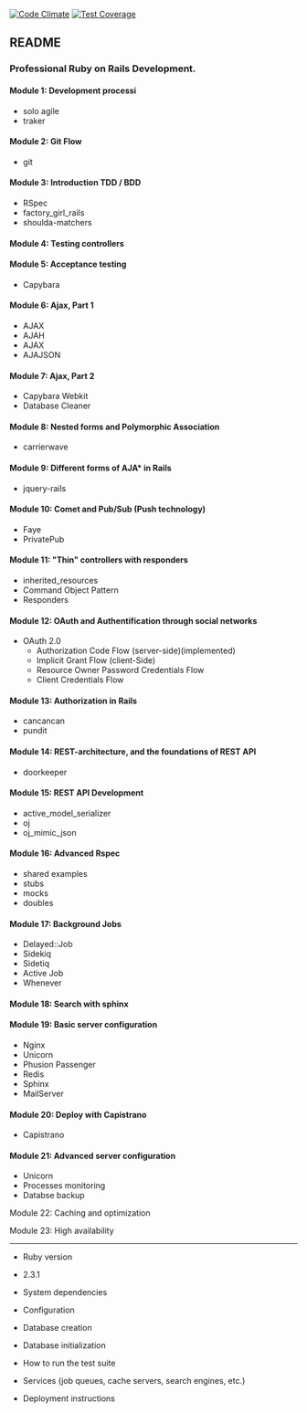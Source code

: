 [![Code Climate](https://codeclimate.com/github/BadAllOff/stackoverflow_clone/badges/gpa.svg)](https://codeclimate.com/github/BadAllOff/stackoverflow_clone)
[![Test Coverage](https://codeclimate.com/github/BadAllOff/stackoverflow_clone/badges/coverage.svg)](https://codeclimate.com/github/BadAllOff/stackoverflow_clone/coverage)

## README

### Professional Ruby on Rails Development.

#### Module 1: Development processi
- solo agile
- traker

#### Module 2: Git Flow
- git

#### Module 3: Introduction TDD / BDD
- RSpec
- factory_girl_rails
- shoulda-matchers

#### Module 4: Testing controllers

#### Module 5: Acceptance testing
- Capybara

#### Module 6: Ajax, Part 1
- AJAX
- AJAH
- AJAX
- AJAJSON

#### Module 7: Ajax, Part 2
- Capybara Webkit
- Database Cleaner

#### Module 8: Nested forms and Polymorphic Association
- carrierwave

#### Module 9: Different forms of AJA* in Rails
- jquery-rails

#### Module 10: Comet and Pub/Sub (Push technology)
- Faye
- PrivatePub

#### Module 11: "Thin" controllers with responders
- inherited_resources
- Command Object Pattern
- Responders

#### Module 12: OAuth and Authentification through social networks
- OAuth 2.0
  - Authorization Code Flow (server-side)(implemented)
  - Implicit Grant Flow (client-Side)
  - Resource Owner Password Credentials Flow
  - Client Credentials Flow

#### Module 13: Authorization in Rails
- cancancan
- pundit

#### Module 14: REST-architecture, and the foundations of REST API
- doorkeeper

#### Module 15: REST API Development
- active_model_serializer
- oj
- oj_mimic_json

#### Module 16: Advanced Rspec
- shared examples
- stubs
- mocks
- doubles

#### Module 17: Background Jobs
- Delayed::Job
- Sidekiq
- Sidetiq
- Active Job
- Whenever

#### Module 18: Search with sphinx

#### Module 19: Basic server configuration
- Nginx
- Unicorn
- Phusion Passenger
- Redis
- Sphinx
- MailServer

#### Module 20: Deploy with Capistrano
- Capistrano

#### Module 21: Advanced server configuration
- Unicorn
- Processes monitoring
- Databse backup

Module 22: Caching and optimization

Module 23: High availability






-------------------------------------------
* Ruby version
- 2.3.1

* System dependencies

* Configuration

* Database creation

* Database initialization

* How to run the test suite

* Services (job queues, cache servers, search engines, etc.)

* Deployment instructions